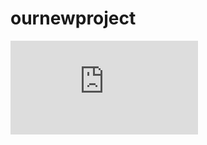 # ournewproject

![Admin panels](https://github.com/katc512/ournewproject/blob/f058617d824545e9dc8ad697bd4d3a9d97e3fbf2/Admin%20panels.pdf)
